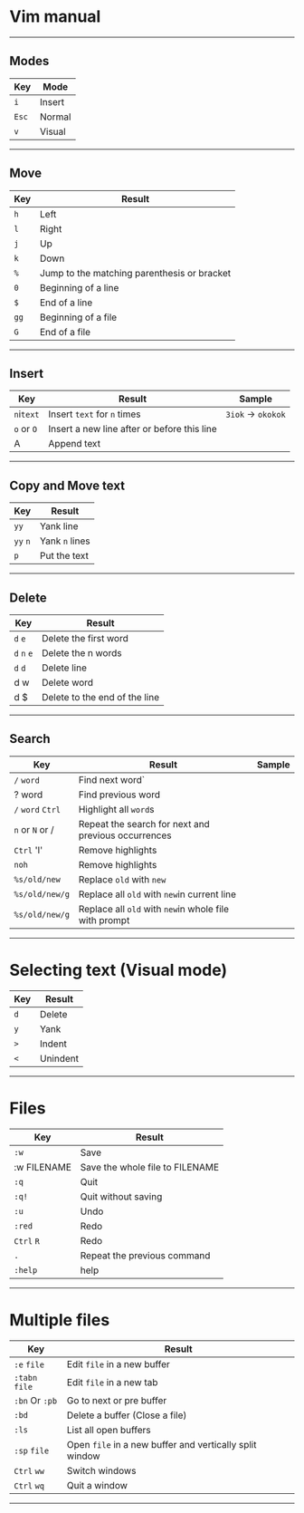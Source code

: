 # Vim manual

---
## Modes

| Key   | Mode      |  
|-------|-----------|
| `i`   | Insert    |
| `Esc` | Normal    |
| `v`   | Visual    |

---
## Move

| Key   | Result                                        |
|-------|-----------------------------------------------|
| `h`   | Left                                          |
| `l`   | Right                                         |
| `j`   | Up                                            |
| `k`   | Down                                          |
| `%`   | Jump to the matching parenthesis or bracket   |
| `0`   | Beginning of a line                           |
| `$`   | End of a line                                 |
| `gg`  | Beginning of a file                           |
| `G`   | End of a file                                 |

---
## Insert

| Key           | Result                        | Sample            |
|---------------|-------------------------------|-------------------|
| `n`i`text`    | Insert `text` for `n` times   | `3iok` -> `okokok`|
| `o` or `O`    | Insert a new line after or before this line |     |
|  A		| Append text			|		    |

---
## Copy and Move text
| Key       | Result            |
|-----------|-------------------|
| `yy`      | Yank line         |
| `yy` `n`  | Yank `n` lines    |
| `p`       | Put the text      |

---
## Delete

| Key           | Result                |
|---------------|-----------------------|
| `d` `e`       | Delete the first word |
| `d` `n` `e`   | Delete the n words    |
| `d` `d`       | Delete line           |
|  d   w	| Delete word		|
|  d   $	| Delete to the end of the line |

---
## Search

| Key               | Result                | Sample            |
|-------------------|-----------------------|-------------------|
| `/` `word`        | Find next word`       |                   |
|  ?   word	    | Find previous word    | 			|
| `/` `word` `Ctrl` | Highlight all `word`s |                   |
| `n` or `N` or /   | Repeat the search for next and previous occurrences | |
| `Ctrl` 'l'        | Remove highlights     |                   |
| `noh`             | Remove highlights     |                   |
| `%s/old/new`      | Replace `old` with `new`     |            |
| `%s/old/new/g`    | Replace all `old` with `new`in current line ||
| `%s/old/new/g`    | Replace all `old` with `new`in whole file with prompt ||

---
# Selecting text (Visual mode)
| Key   | Result    |
|-------|-----------|
| `d`   | Delete    |
| `y`   | Yank      |
| `>`   | Indent    |
| `<`   | Unindent  |

---
# Files

| Key           | Result                        	|
|---------------|---------------------------------------|
| `:w`          | Save                            	|
|  :w FILENAME  | Save the whole file to FILENAME 	|
| `:q`          | Quit                          	|
| `:q!`         | Quit without saving           	|
| `:u`          | Undo                          	|
| `:red`        | Redo                          	|
| `Ctrl` `R`    | Redo                          	|
| `.`           | Repeat the previous command   	|
| `:help`       | help                          	|

---
# Multiple files

| Key           | Result                        |
|---------------|-------------------------------|
| `:e` `file`   | Edit `file` in a new buffer   |
| `:tabn` `file`| Edit `file` in a new tab      |
| `:bn` Or `:pb`| Go to next or pre buffer      |
| `:bd`         | Delete a buffer (Close a file)|
| `:ls`         | List all open buffers         |
| `:sp` `file`  | Open `file` in a new buffer and vertically split window |
| `Ctrl` `ww`   | Switch windows                |
| `Ctrl` `wq`   | Quit a window                 |

---
